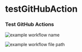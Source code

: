 # testGitHubAction

### Test GitHub Actions



![example workflow name](https://github.com/xiyuxifeng/testGitHubAction/workflows/iOS%20starter%20workflow/badge.svg)

![example workflow file path](https://github.com/xiyuxifeng/testGitHubAction/workflows/.github/workflows/ios.yml/badge.svg)
